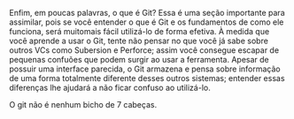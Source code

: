 Enfim, em poucas palavras, o que é Git? Essa é uma seção importante para assimilar, pois se você entender o que é Git e os fundamentos de como ele funciona, será muitomais fácil utilizá-lo de forma efetiva. À medida que você aprende a usar o Git, tente não pensar no que você já sabe sobre outros VCs como Subersion e Perforce; assim você consegue escapar de pequenas confuões que podem surgir ao usar a ferramenta. Apesar de possuir uma interface parecida, o Git armazena e pensa sobre informação de uma forma totalmente diferente desses outros sistemas; entender essas diferenças lhe ajudará a não ficar confuso ao utilizá-lo.

O git não é nenhum bicho de 7 cabeças.